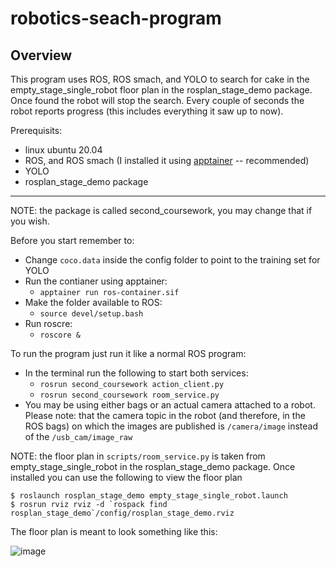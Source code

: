 # robotics-seach-program

## Overview
This program uses ROS, ROS smach, and YOLO to search for cake in the empty_stage_single_robot floor plan in the rosplan_stage_demo package. 
Once found the robot will stop the search. Every couple of seconds the robot reports progress (this includes everything it saw up to now).

Prerequisits:
- linux ubuntu 20.04
- ROS, and ROS smach (I installed it using [apptainer](https://apptainer.org/docs/admin/main/installation.html) -- recommended)
- YOLO
- rosplan_stage_demo package

---
NOTE: the package is called second_coursework, you may change that if you wish.

Before you start remember to:
- Change `coco.data` inside the config folder to point to the training set for YOLO
- Run the contianer using apptainer:
  - `apptainer run ros-container.sif`
- Make the folder available to ROS:
  - `source devel/setup.bash`
- Run roscre:
  - `roscore &`

To run the program just run it like a normal ROS program:
- In the terminal run the following to start both services:
  - `rosrun second_coursework action_client.py`
  - `rosrun second_coursework room_service.py`
- You may be using either bags or an actual camera attached to a robot. Please note: that the camera topic in the robot (and therefore, in the ROS bags) on which the
images are published is `/camera/image` instead of the `/usb_cam/image_raw` 

NOTE: the floor plan in `scripts/room_service.py` is taken from empty_stage_single_robot in the rosplan_stage_demo package. Once installed you can use the following to view the floor plan
```
$ roslaunch rosplan_stage_demo empty_stage_single_robot.launch
$ rosrun rviz rviz -d `rospack find rosplan_stage_demo`/config/rosplan_stage_demo.rviz
```
The floor plan is meant to look something like this:

![image](https://github.com/serge-21/robotics-seach-program/assets/26350015/68178a94-9914-4aff-a845-0f0b75741e6e)
